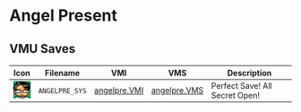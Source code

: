 # Angel Present

## VMU Saves

| Icon | Filename | VMI | VMS | Description |
|------|----------|-----|-----|-------------|
| ![Angel Present](../icons/ANGELPRE_SYS.GIF) | `ANGELPRE_SYS` | [angelpre.VMI](angelpre.VMI) | [angelpre.VMS](angelpre.VMS) | Perfect Save! All Secret Open! |

